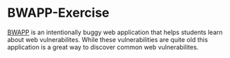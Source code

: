 # BWAPP-Exercise
[BWAPP](http://www.itsecgames.com/index.htm) is an intentionally buggy web application that helps students learn about web vulnerabilites. While these vulnerabilities are quite old this application is a great way to discover common web vulnerabilites. 
